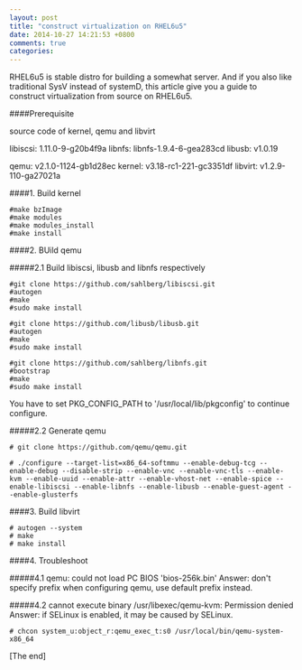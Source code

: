 ```yaml
---
layout: post
title: "construct virtualization on RHEL6u5"
date: 2014-10-27 14:21:53 +0800
comments: true
categories: 
---
```


RHEL6u5 is stable distro for building a somewhat server. And if you also
like traditional SysV instead of systemD, this article give you a guide
to construct virtualization from source on RHEL6u5.

####Prerequisite

source code of kernel, qemu and libvirt

libiscsi: 1.11.0-9-g20b4f9a
libnfs:   libnfs-1.9.4-6-gea283cd
libusb:   v1.0.19

qemu:     v2.1.0-1124-gb1d28ec
kernel:   v3.18-rc1-221-gc3351df
libvirt:  v1.2.9-110-ga27021a

####1. Build kernel

```
#make bzImage
#make modules
#make modules_install
#make install
```

####2. BUild qemu

#####2.1 Build libiscsi, libusb and libnfs respectively

```
#git clone https://github.com/sahlberg/libiscsi.git
#autogen
#make
#sudo make install

#git clone https://github.com/libusb/libusb.git
#autogen
#make
#sudo make install

#git clone https://github.com/sahlberg/libnfs.git
#bootstrap
#make
#sudo make install
```

You have to set PKG_CONFIG_PATH to '/usr/local/lib/pkgconfig'
to continue configure.

#####2.2 Generate qemu

```
# git clone https://github.com/qemu/qemu.git

# ./configure --target-list=x86_64-softmmu --enable-debug-tcg --enable-debug --disable-strip --enable-vnc --enable-vnc-tls --enable-kvm --enable-uuid --enable-attr --enable-vhost-net --enable-spice --enable-libiscsi --enable-libnfs --enable-libusb --enable-guest-agent --enable-glusterfs
```

####3. Build libvirt

```
# autogen --system
# make
# make install
```


####4. Troubleshoot

#####4.1 qemu: could not load PC BIOS 'bios-256k.bin'
Answer: don't specify prefix when configuring qemu, use default prefix instead.

#####4.2 cannot execute binary /usr/libexec/qemu-kvm: Permission denied
Answer: if SELinux is enabled, it may be caused by SELinux.

```
# chcon system_u:object_r:qemu_exec_t:s0 /usr/local/bin/qemu-system-x86_64
```

[The end]
